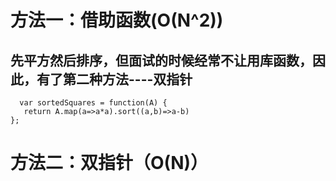 # 方法一：借助函数(O(N^2))
##  先平方然后排序，但面试的时候经常不让用库函数，因此，有了第二种方法----双指针
```
  var sortedSquares = function(A) {
   return A.map(a=>a*a).sort((a,b)=>a-b)
};
```

# 方法二：双指针（O(N)）
